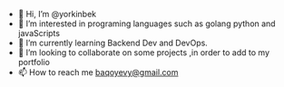 - 👋 Hi, I’m @yorkinbek
- 👀 I’m interested in programing languages such as golang python and javaScripts 
- 🌱 I’m currently learning Backend Dev and DevOps.
- 💞️ I’m looking to collaborate on some projects ,in order to add to my portfolio 
- 📫 How to reach me baqoyevy@gmail.com

